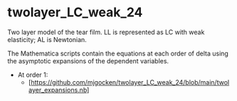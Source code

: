 # twolayer_LC_weak_24
Two layer model of the tear film. LL is represented as LC with weak elasticity; AL is Newtonian. 

The Mathematica scripts contain the equations at each order of delta using the asymptotic expansions of the dependent variables.
- At order 1:
    * [https://github.com/mjgocken/twolayer_LC_weak_24/blob/main/twolayer_expansions.nb]
